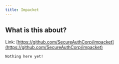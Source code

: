 ```yaml
---
title: Impacket
---
```


## What is this about?

Link: [https://github.com/SecureAuthCorp/impacket](https://github.com/SecureAuthCorp/impacket)

```
Nothing here yet!
```